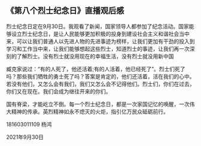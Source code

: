 ## 	《第八个烈士纪念日》直播观后感		

​		烈士纪念日定在9月30日。我观看了新闻，国家领导人都参加了纪念活动。国家能够设立烈士纪念日，是让人民能够更加积极的投身到建设社会主义和谐社会当中来，可以让我们普通人以先进人物的先进事迹为榜样，让我们更加有干劲的投入到学习和工作当中来，让我们能够想起这些烈士，知道烈士的事迹，让我们再一次深刻的了解烈士。没有烈士就没用现在的幸福生活，没有烈士就没用新中国

​		臧克家说过：“有的人死了，他还活着;有的人活着，他已经死了”。烈士们死了吗？那些我们牺牲的勇士死了吗？答案是肯定的，他们还活着，活在我们的心中。若没有他们，又怎么会有我们，我们又怎么会不记得他们。烈士们，你们在过去，你们又在现在。我们会成为继往开来的你们。

​		国有脊梁，才能屹立不倒。每一个烈士纪念日，都是一次家国记忆的唤醒，一次伟大精神的传承。英烈精神如永不熄灭的火炬，指引亿万民众砥砺前行。





181603011109 杨鸿

2021年9月30日